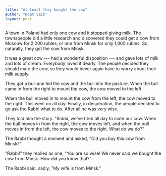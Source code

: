 ```yaml
---
title: "At least they bought the cow"
author: "Noam Sain"
layout: post
---
```


A town in Poland had only one cow and it stopped giving milk. The townspeople did a little research and discovered they could get a cow from Moscow for 2,000 rubles, or one from Minsk for only 1,000 rubles. So, naturally, they got the cow from Minsk.

It was a great cow --- had a wonderful disposition --- and gave lots of milk and lots of cream. Everybody loved it dearly. The people decided they should mate the cow, so they would never again have to worry about their milk supply.

They got a bull and led the cow and the bull into the pasture. When the bull came in from the right to mount the cow, the cow moved to the left.

When the bull moved in to mount the cow from the left, the cow moved to the right. This went on all day. Finally, in desperation, the people decided to go ask the Rabbi what to do. After all he was very wise.

They told him the story. "Rabbi, we've tried all day to mate our cow. When the bull moves in from the right, the cow moves left, and when the bull moves in from the left, the cow moves to the right. What do we do?"

The Rabbi thought a moment and asked, "Did you buy this cow from Minsk?"

"Rabbi!" they replied as one, "You are so wise! We never said we bought the cow from Minsk. How did you know that?"

The Rabbi said, sadly, "My wife is from Minsk."
